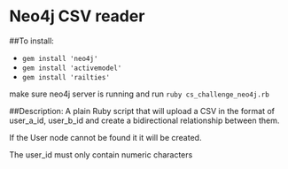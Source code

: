# Neo4j CSV reader

##To install:
* `gem install 'neo4j'`
* `gem install 'activemodel'`
* `gem install 'railties'`

make sure neo4j server is running
and run `ruby cs_challenge_neo4j.rb`


##Description:
A plain Ruby script that will upload a CSV in the format of user_a_id, user_b_id and create a bidirectional relationship between them.

If the User node cannot be found it it will be created.

The user_id must only contain numeric characters
